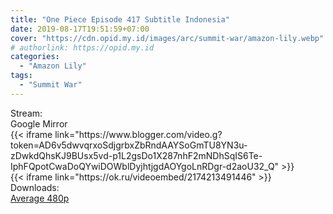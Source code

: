 ```yaml
---
title: "One Piece Episode 417 Subtitle Indonesia"
date: 2019-08-17T19:51:59+07:00
cover: "https://cdn.opid.my.id/images/arc/summit-war/amazon-lily.webp" # Optional, cover
# authorlink: https://opid.my.id
categories:
  - "Amazon Lily"
tags:
  - "Summit War"
---
```

<div class="ui menu violet borderless inverted">
  <div class="header item active">
        Stream:
    </div>
  <a class="active item" data-tab="google">
    <i class="google drive icon"></i> Google
  </a>
  <a class="item nounderline" data-tab="mirror">
    <i class="odnoklassniki icon"></i> Mirror
  </a>
</div>
<div class="ui bottom attached tab segment active" style="border:0 !important;" data-tab="google">
{{< iframe link="https://www.blogger.com/video.g?token=AD6v5dwvqrxoSdjgrbxZbRndAAYSoGmTU8YN3u-zDwkdQhsKJ9BUsx5vd-p1L2gsDo1X287nhF2mNDhSqIS6Te-IphFQpotCwaDoQYwiDOWblDyjhtjgdAOYgoLnRDgr-d2aoU32_Q" >}}
</div>
<div class="ui bottom attached tab segment" style="border:0 !important;" data-tab="mirror">
{{< iframe link="https://ok.ru/videoembed/2174213491446" >}}
</div>
<div class="ui menu violet borderless inverted">
  <div class="header item active">
        Downloads:
    </div>
  <a class="item nounderline" href="https://ouo.io/yrbQYdU" target="_blank" rel="dofollow"><i class="google drive icon"></i>
    Average 480p</a>
</div>